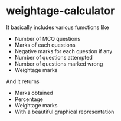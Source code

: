 # weightage-calculator
It basically includes various fumctions like 
* Number of MCQ questions
* Marks of each questions
* Negative marks for each question if any
* Number of questions attempted
* Number of questions marked wrong
* Weightage marks

And it returns
* Marks obtained
* Percentage
* Weightage marks
* With a beautiful graphical representation
